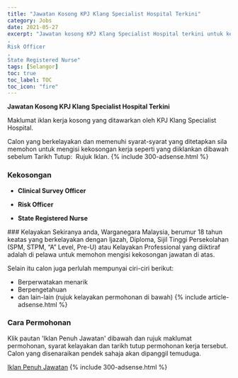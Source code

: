 ```yaml
---
title: "Jawatan Kosong KPJ Klang Specialist Hospital Terkini" 
category: Jobs 
date: 2021-05-27 
excerpt: "Jawatan kosong KPJ Klang Specialist Hospital terkini untuk kekosongan Clinical Survey Officer 
,
Risk Officer 
,
State Registered Nurse" 
tags: [Selangor] 
toc: true 
toc_label: TOC 
toc_icon: "fire" 
--- 
```


**Jawatan Kosong KPJ Klang Specialist Hospital Terkini**

Maklumat iklan kerja kosong yang ditawarkan oleh KPJ Klang Specialist Hospital. 

Calon yang berkelayakan dan memenuhi syarat-syarat yang ditetapkan sila memohon untuk mengisi kekosongan kerja seperti yang diiklankan dibawah sebelum Tarikh Tutup:  Rujuk Iklan. 
{% include 300-adsense.html %} 
### Kekosongan 
<ul>
<li>
<p><strong>Clinical Survey Officer&#160;</strong></p>
</li>
<li>
<p><strong>Risk Officer&#160;</strong></p>
</li>
<li>
<p><strong>State Registered Nurse&#160;</strong></p>
</li>
</ul> 
### Kelayakan 
Sekiranya anda, Warganegara Malaysia, berumur 18 tahun keatas yang berkelayakan dengan Ijazah, Diploma, Sijil Tinggi Persekolahan (SPM, STPM, “A” Level, Pre-U) atau Kelayakan Professional yang diiktiraf adalah di pelawa untuk memohon mengisi kekosongan jawatan di atas.

Selain itu calon juga perlulah mempunyai ciri-ciri berikut:
- Berperwatakan menarik
- Berpengetahuan
- dan lain-lain (rujuk kelayakan permohonan di bawah) 
{% include article-adsense.html %} 
### Cara Permohonan 
Klik pautan 'Iklan Penuh Jawatan' dibawah dan rujuk maklumat permohonan, syarat kelayakan dan tarikh tutup permohonan kerja tersebut.
Calon yang disenaraikan pendek sahaja akan dipanggil temuduga.

<a href="https://www.jobstreet.com.my/en/job-search/jobs-at-kpj-klang-specialist-hospital/" class="btn btn--info" target="_blank" rel="nofollow noopenner">Iklan Penuh Jawatan</a> 
{% include 300-adsense.html %} 